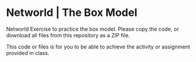 # Networld | The Box Model
Networld Exercise to practice the box model.
Please copy the code, or download all files from this repository as a ZIP file.

This code or files is for you to be able to achieve the activity or assignment provided in class.
